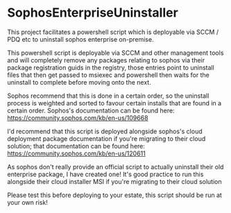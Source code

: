 # SophosEnterpriseUninstaller
This project facilitates a powershell script which is deployable via SCCM / PDQ etc to uninstall sophos enterprise on-premise.

This powershell script is deployable via SCCM and other management tools and will completely remove any packages relating to sophos via their package registration guids in the registry, those entries point to uninstall files that then get passed to msiexec and powershell then waits for the uninstall to complete before moving onto the next.

Sophos recommend that this is done in a certain order, so the uninstall process is weighted and sorted to favour certain installs that are found in a certain order. Sophos's documentation can be found here: https://community.sophos.com/kb/en-us/109668

I'd recommend that this script is deployed alongside sophos's cloud deployment package documentation if you're migrating to their cloud solution; that documentation can be found here: https://community.sophos.com/kb/en-us/120611

As sophos don't really provide an official script to actually uninstall their old enterprise package, I have created one! It's good practice to run this alongside their cloud installer MSI if you're migrating to their cloud solution

Please test this before deploying to your estate, this script should be run at your own risk!
